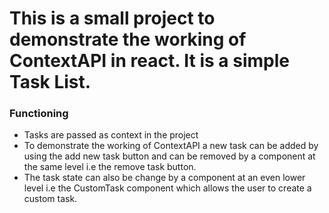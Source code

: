 # This is a small project to demonstrate the working of ContextAPI in react. It is a simple Task List.

### Functioning

- Tasks are passed as context in the project
- To demonstrate the working of ContextAPI a new task can be added by using the add new task button and can be removed by a component at the same level i.e the remove task button.
- The task state can also be change by a component at an even lower level i.e the CustomTask component which allows the user to create a custom task.


